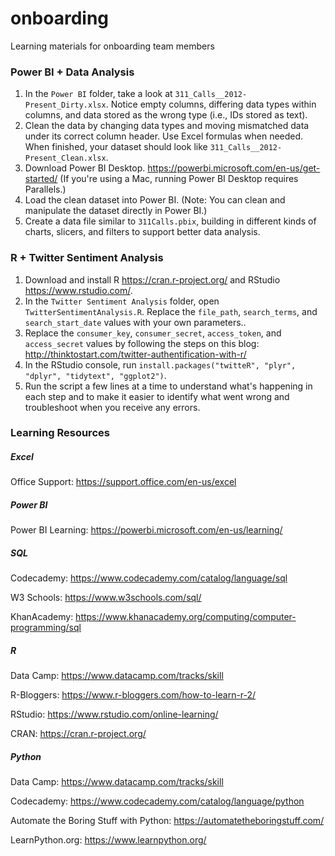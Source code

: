 # onboarding
Learning materials for onboarding team members

### Power BI + Data Analysis
1. In the `Power BI` folder, take a look at `311_Calls__2012-Present_Dirty.xlsx`. Notice empty columns, differing data types within columns, and data stored as the wrong type (i.e., IDs stored as text).
2. Clean the data by changing data types and moving mismatched data under its correct column header. Use Excel formulas when needed. When finished, your dataset should look like `311_Calls__2012-Present_Clean.xlsx`.
3. Download Power BI Desktop. <https://powerbi.microsoft.com/en-us/get-started/> (If you're using a Mac, running Power BI Desktop requires Parallels.)
4. Load the clean dataset into Power BI. (Note: You can clean and manipulate the dataset directly in Power BI.)
5. Create a data file similar to `311Calls.pbix`, building in different kinds of charts, slicers, and filters to support better data analysis.

### R + Twitter Sentiment Analysis
1. Download and install R <https://cran.r-project.org/> and RStudio <https://www.rstudio.com/>.
2. In the `Twitter Sentiment Analysis` folder, open `TwitterSentimentAnalysis.R`. Replace the `file_path`, `search_terms`, and `search_start_date` values with your own parameters..
3. Replace the `consumer_key`, `consumer_secret`, `access_token`, and `access_secret` values by following the steps on this blog: <http://thinktostart.com/twitter-authentification-with-r/>
4. In the RStudio console, run `install.packages("twitteR", "plyr", "dplyr", "tidytext", "ggplot2")`.
5. Run the script a few lines at a time to understand what's happening in each step and to make it easier to identify what went wrong and troubleshoot when you receive any errors.

### Learning Resources
##### Excel
Office Support: <https://support.office.com/en-us/excel>

##### Power BI
Power BI Learning: <https://powerbi.microsoft.com/en-us/learning/>

##### SQL
Codecademy: <https://www.codecademy.com/catalog/language/sql>

W3 Schools: <https://www.w3schools.com/sql/>

KhanAcademy: <https://www.khanacademy.org/computing/computer-programming/sql>

##### R
Data Camp: <https://www.datacamp.com/tracks/skill>

R-Bloggers: <https://www.r-bloggers.com/how-to-learn-r-2/>

RStudio: <https://www.rstudio.com/online-learning/>

CRAN: <https://cran.r-project.org/>

##### Python
Data Camp: <https://www.datacamp.com/tracks/skill>

Codecademy: <https://www.codecademy.com/catalog/language/python>

Automate the Boring Stuff with Python: <https://automatetheboringstuff.com/>

LearnPython.org: <https://www.learnpython.org/>
